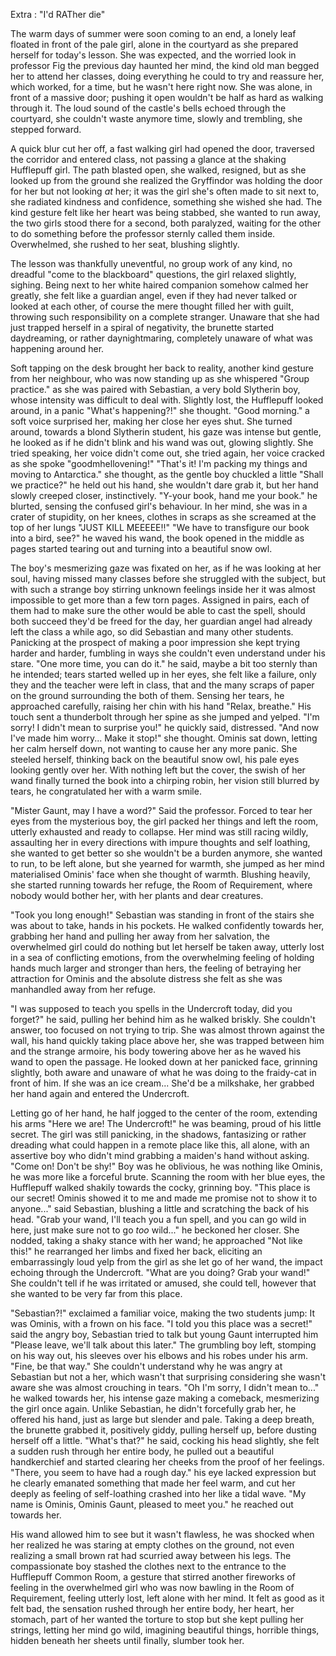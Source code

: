 Extra : "I'd RATher die"

The warm days of summer were soon coming to an end, a lonely leaf floated in front of the pale girl, alone in the courtyard as she prepared herself for today's lesson.
She was expected, and the worried look in professor Fig the previous day haunted her mind, the kind old man begged her to attend her classes, doing everything he could to try and reassure her, which worked, for a time, but he wasn't here right now.
She was alone, in front of a massive door; pushing it open wouldn't be half as hard as walking through it.
The loud sound of the castle's bells echoed through the courtyard, she couldn't waste anymore time, slowly and trembling, she stepped forward.

A quick blur cut her off, a fast walking girl had opened the door, traversed the corridor and entered class, not passing a glance at the shaking Hufflepuff girl.
The path blasted open, she walked, resigned, but as she looked up from the ground she realized the Gryffindor was holding the door for her but not looking *at* her; it was the girl she's often made to sit next to, she radiated kindness and confidence, something she wished she had.
The kind gesture felt like her heart was being stabbed, she wanted to run away, the two girls stood there for a second, both paralyzed, waiting for the other to do something before the professor sternly called them inside.
Overwhelmed, she rushed to her seat, blushing slightly.

The lesson was thankfully uneventful, no group work of any kind, no dreadful "come to the blackboard" questions, the girl relaxed slightly, sighing.
Being next to her white haired companion somehow calmed her greatly, she felt like a guardian angel, even if they had never talked or looked at each other, of course the mere thought filled her with guilt, throwing such responsibility on a complete stranger.
Unaware that she had just trapped herself in a spiral of negativity, the brunette started daydreaming, or rather daynightmaring, completely unaware of what was happening around her.

Soft tapping on the desk brought her back to reality, another kind gesture from her neighbour, who was now standing up as she whispered "Group practice." as she was paired with Sebastian, a very bold Slytherin boy, whose intensity was difficult to deal with.
Slightly lost, the Hufflepuff looked around, in a panic "What's happening?!" she thought.
"Good morning." a soft voice surprised her, making her close her eyes shut.
She turned around, towards a blond Slytherin student, his gaze was intense but gentle, he looked as if he didn't blink and his wand was out, glowing slightly.
She tried speaking, her voice didn't come out, she tried again, her voice cracked as she spoke "goodmhellovening!"
"That's it! I'm packing my things and moving to Antarctica." she thought, as the gentle boy chuckled a little "Shall we practice?" he held out his hand, she wouldn't dare grab it, but her hand slowly creeped closer, instinctively.
"Y-your book, hand me your book." he blurted, sensing the confused girl's behaviour.
In her mind, she was in a crater of stupidity, on her knees, clothes in scraps as she screamed at the top of her lungs "JUST KILL MEEEEE!!"
"We have to transfigure our book into a bird, see?" he waved his wand, the book opened in the middle as pages started tearing out and turning into a beautiful snow owl.

The boy's mesmerizing gaze was fixated on her, as if he was looking at her soul, having missed many classes before she struggled with the subject, but with such a strange boy stirring unknown feelings inside her it was almost impossible to get more than a few torn pages.
Assigned in pairs, each of them had to make sure the other would be able to cast the spell, should both succeed they'd be freed for the day, her guardian angel had already left the class a while ago, so did Sebastian and many other students.
Panicking at the prospect of making a poor impression she kept trying harder and harder, fumbling in ways she couldn't even understand under his stare.
"One more time, you can do it." he said, maybe a bit too sternly than he intended; tears started welled up in her eyes, she felt like a failure, only they and the teacher were left in class, that and the many scraps of paper on the ground surrounding the both of them.
Sensing her tears, he approached carefully, raising her chin with his hand "Relax, breathe."
His touch sent a thunderbolt through her spine as she jumped and yelped.
"I'm sorry! I didn't mean to surprise you!" he quickly said, distressed.
"And now I've made him worry... Make it stop!" she thought.
Ominis sat down, letting her calm herself down, not wanting to cause her any more panic.
She steeled herself, thinking back on the beautiful snow owl, his pale eyes looking gently over her.
With nothing left but the cover, the swish of her wand finally turned the book into a chirping robin, her vision still blurred by tears, he congratulated her with a warm smile.

"Mister Gaunt, may I have a word?" Said the professor.
Forced to tear her eyes from the mysterious boy, the girl packed her things and left the room, utterly exhausted and ready to collapse.
Her mind was still racing wildly, assaulting her in every directions with impure thoughts and self loathing, she wanted to get better so she wouldn't be a burden anymore, she wanted to run, to be left alone, but she yearned for warmth, she jumped as her mind materialised Ominis' face when she thought of warmth.
Blushing heavily, she started running towards her refuge, the Room of Requirement, where nobody would bother her, with her plants and dear creatures.

"Took you long enough!" Sebastian was standing in front of the stairs she was about to take, hands in his pockets.
He walked confidently towards her, grabbing her hand and pulling her away from her salvation, the overwhelmed girl could do nothing but let herself be taken away, utterly lost in a sea of conflicting emotions, from the overwhelming feeling of holding hands much larger and stronger than hers, the feeling of betraying her attraction for Ominis and the absolute distress she felt as she was manhandled away from her refuge.

"I was supposed to teach you spells in the Undercroft today, did you forget?" he said, pulling her behind him as he walked briskly.
She couldn't answer, too focused on not trying to trip.
She was almost thrown against the wall, his hand quickly taking place above her, she was trapped between him and the strange armoire, his body  towering above her as he waved his wand to open the passage.
He looked down at her panicked face, grinning slightly, both aware and unaware of what he was doing to the fraidy-cat in front of him.
If she was an ice cream... She'd be a milkshake, her grabbed her hand again and entered the Undercroft.

Letting go of her hand, he half jogged to the center of the room, extending his arms "Here we are! The Undercroft!" he was beaming, proud of his little secret.
The girl was still panicking, in the shadows, fantasizing or rather dreading what could happen in a remote place like this, all alone, with an assertive boy who didn't mind grabbing a maiden's hand without asking.
"Come on! Don't be shy!" Boy was he oblivious, he was nothing like Ominis, he was more like a forceful brute.
Scanning the room with her blue eyes, the Hufflepuff walked shakily towards the cocky, grinning boy.
"This place is our secret! Ominis showed it to me and made me promise not to show it to anyone..." said Sebastian, blushing a little and scratching the back of his head.
"Grab your wand, I'll teach you a fun spell, and you can go wild in here, just make sure not to go *too* wild..." he beckoned her closer.
She nodded, taking a shaky stance with her wand; he approached "Not like this!" he rearranged her limbs and fixed her back, eliciting an embarrassingly loud yelp from the girl as she let go of her wand, the impact echoing through the Undercroft.
"What are you doing? Grab your wand!" She couldn't tell if he was irritated or amused, she could tell, however that she wanted to be very far from this place.

"Sebastian?!" exclaimed a familiar voice, making the two students jump: It was Ominis, with a frown on his face.
"I told you this place was a secret!" said the angry boy, Sebastian tried to talk but young Gaunt interrupted him "Please leave, we'll talk about this later."
The grumbling boy left, stomping on his way out, his sleeves over his elbows and his robes under his arm. "Fine, be that way."
She couldn't understand why he was angry at Sebastian but not a her, which wasn't that surprising considering she wasn't aware she was almost crouching in tears.
"Oh I'm sorry, I didn't mean to..." he walked towards her, his intense gaze making a comeback, mesmerizing the girl once again.
Unlike Sebastian, he didn't forcefully grab her, he offered his hand, just as large but slender and pale.
Taking a deep breath, the brunette grabbed it, positively giddy, pulling herself up, before dusting herself off a little.
"What's that?" he said, cocking his head slightly, she felt a sudden rush through her entire body, he pulled out a beautiful handkerchief and started clearing her cheeks from the proof of her feelings.
"There, you seem to have had a rough day." his eye lacked expression but he clearly emanated something that made her feel warm, and cut her deeply as feeling of self-loathing crashed into her like a tidal wave.
"My name is Ominis, Ominis Gaunt, pleased to meet you." he reached out towards her.

His wand allowed him to see but it wasn't flawless, he was shocked when her realized he was staring at empty clothes on the ground, not even realizing a small brown rat had scurried away between his legs.
The compassionate boy stashed the clothes next to the entrance to the Hufflepuff Common Room, a gesture that stirred another fireworks of feeling in the overwhelmed girl who was now bawling in the Room of Requirement, feeling utterly lost, left alone with her mind.
It felt as good as it felt bad, the sensation rushed through her entire body, her heart, her stomach, part of her wanted the torture to stop but she kept pulling her strings, letting her mind go wild, imagining beautiful things, horrible things, hidden beneath her sheets until finally, slumber took her.